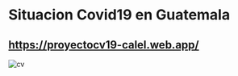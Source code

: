 # Situacion Covid19 en Guatemala

## https://proyectocv19-calel.web.app/


![cv](https://user-images.githubusercontent.com/49667963/195681668-6ba2c81e-a915-4741-8c0d-e2624c492645.jpg)
